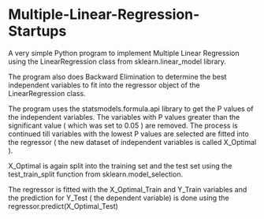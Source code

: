 # Multiple-Linear-Regression-Startups

A very simple Python program to implement Multiple Linear Regression using the LinearRegression class from sklearn.linear_model library.

The program also does Backward Elimination to determine the best independent variables to fit into the regressor object of the LinearRegression class.

The program uses the statsmodels.formula.api library to get the P values of the independent variables. The variables with P values greater than the significant value ( which was set to 0.05 ) are removed. The process is continued till variables with the lowest P values are selected are fitted into the regressor ( the new dataset of independent variables is called X_Optimal ).

X_Optimal is again split into the training set and the test set using the test_train_split function from sklearn.model_selection.

The regressor is fitted with the X_Optimal_Train and Y_Train variables and the prediction for Y_Test ( the dependent variable) is done using the regressor.predict(X_Optimal_Test)
